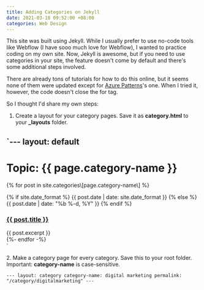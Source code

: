 ```yaml
---
title: Adding Categories on Jekyll
date: 2021-03-18 09:52:00 +08:00
categories: Web Design
---
```


This site was built using Jekyll. While I usually prefer to use no-code tools like Webflow (I have sooo much love for Webflow), I wanted to practice coding on my own site. Now, Jekyll is awesome, but if you need to use categories in your site, the feature doesn't come by default and there's some additional steps involved.

There are already tons of tutorials for how to do this online, but it seems none of them were updated except for [Azure Patterns](https://www.azurepatterns.com/2020/03/11/jekyll-categories)'s one. When I tried it, however, the code doesn't close the for tag.

So I thought I'd share my own steps:

1. Create a layout for your category pages. Save it as **category.html** to your **_layouts** folder.

`---
layout: default
---

<div class="categories">
    <h1 class="category-title">Topic: {{ page.category-name }}</h1>
    <div class="posts">
        {% for post in site.categories\[page.category-name\] %}
        <div class="post">
            <p class="post-meta">
                {% if site.date_format %}
                {{ post.date | date: site.date_format }}
                {% else %}
                {{ post.date | date: "%b %-d, %Y" }}
                {% endif %}
            </p>
            <a href="{{ post.url | relative_url }}" class="post-link">
            <h3 class="post-title">
                {{ post.title }}
            </h3>
            </a>
            <span class="post-summary">
                {{ post.excerpt }}
            </span>
        </div>
        {%- endfor -%}
    </div>
</div>`

2\.  Make a category page for every category. Save this to your root folder. Important: **category-name** is case-sensitive.

`---
layout: category
category-name: digital marketing
permalink: "/category/digitalmarketing"
---`